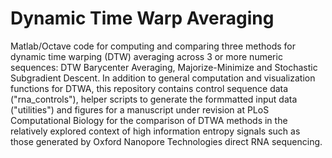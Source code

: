 # Dynamic Time Warp Averaging

Matlab/Octave code for computing and comparing three methods for dynamic time warping (DTW) averaging across 3 or more numeric sequences: DTW Barycenter Averaging, Majorize-Minimize and Stochastic Subgradient Descent. In addition to general computation and visualization functions for DTWA, this repository contains control sequence data ("rna_controls"), helper scripts to generate the formmatted input data ("utilities") and figures for a manuscript under revision at PLoS Computational Biology for the comparison of DTWA methods in the relatively explored context of high information entropy signals such as those generated by Oxford Nanopore Technologies direct RNA sequencing. 
